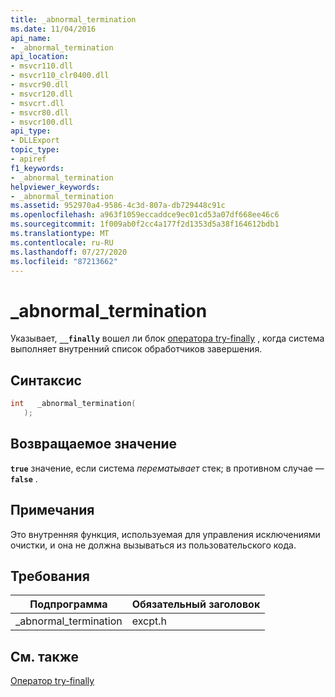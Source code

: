 ```yaml
---
title: _abnormal_termination
ms.date: 11/04/2016
api_name:
- _abnormal_termination
api_location:
- msvcr110.dll
- msvcr110_clr0400.dll
- msvcr90.dll
- msvcr120.dll
- msvcrt.dll
- msvcr80.dll
- msvcr100.dll
api_type:
- DLLExport
topic_type:
- apiref
f1_keywords:
- _abnormal_termination
helpviewer_keywords:
- _abnormal_termination
ms.assetid: 952970a4-9586-4c3d-807a-db729448c91c
ms.openlocfilehash: a963f1059eccaddce9ec01cd53a07df668ee46c6
ms.sourcegitcommit: 1f009ab0f2cc4a177f2d1353d5a38f164612bdb1
ms.translationtype: MT
ms.contentlocale: ru-RU
ms.lasthandoff: 07/27/2020
ms.locfileid: "87213662"
---
```

# <a name="_abnormal_termination"></a>_abnormal_termination

Указывает, **`__finally`** вошел ли блок [оператора try-finally](../cpp/try-finally-statement.md) , когда система выполняет внутренний список обработчиков завершения.

## <a name="syntax"></a>Синтаксис

```cpp
int   _abnormal_termination(
   );
```

## <a name="return-value"></a>Возвращаемое значение

**`true`** значение, если система *перематывает* стек; в противном случае — **`false`** .

## <a name="remarks"></a>Примечания

Это внутренняя функция, используемая для управления исключениями очистки, и она не должна вызываться из пользовательского кода.

## <a name="requirements"></a>Требования

|Подпрограмма|Обязательный заголовок|
|-------------|---------------------|
|_abnormal_termination|excpt.h|

## <a name="see-also"></a>См. также

[Оператор try-finally](../cpp/try-finally-statement.md)
